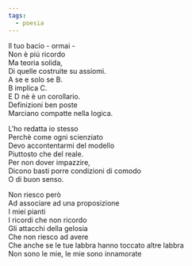 ```yaml
---
tags:
  - poesia
---
```

Il tuo bacio - ormai -  
Non è piú ricordo  
Ma teoria solida,  
Di quelle costruite su assiomi.  
A se e solo se B.  
B implica C.  
E D nè è un corollario.  
Definizioni ben poste  
Marciano compatte nella logica.  
  
L'ho redatta io stesso  
Perchè come ogni scienziato  
Devo accontentarmi del modello  
Piuttosto che del reale.  
Per non dover impazzire,  
Dicono basti porre condizioni di comodo  
O di buon senso.  
  
Non riesco però  
Ad associare ad una proposizione  
I miei pianti  
I ricordi che non ricordo  
Gli attacchi della gelosia  
Che non riesco ad avere  
Che anche se le tue labbra hanno toccato altre labbra  
Non sono le mie, le mie sono innamorate